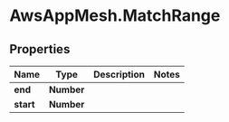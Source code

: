 # AwsAppMesh.MatchRange

## Properties

Name | Type | Description | Notes
------------ | ------------- | ------------- | -------------
**end** | **Number** |  | 
**start** | **Number** |  | 


